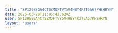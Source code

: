 ```yaml
---
title: "SP129E8GA4CTSZMQFTVY5V4HBY4K2T6A67PHSHRYN"
date: 2025-03-20T11:05:42.620Z
user: SP129E8GA4CTSZMQFTVY5V4HBY4K2T6A67PHSHRYN
layout: "users"
---
```

    